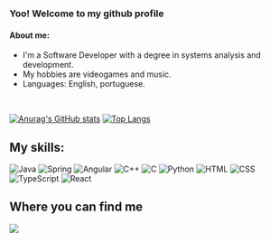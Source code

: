 ### Yoo! Welcome to my github profile

#### About me:
- I'm a Software Developer with a degree in systems analysis and development.
- My hobbies are videogames and music.
- Languages: English, portuguese.

<br>

[![Anurag's GitHub stats](https://github-readme-stats.vercel.app/api?username=caioazvdo&theme=tokyonight&show_icons=true)](https://github.com/anuraghazra/github-readme-stats)
[![Top Langs](https://github-readme-stats.vercel.app/api/top-langs/?username=caioazvdo&theme=tokyonight&layout=compact)](https://github.com/anuraghazra/github-readme-stats)

## My skills:
![Java](https://img.shields.io/badge/Java-ED8B00?style=for-the-badge&logo=openjdk&logoColor=white)
![Spring](https://img.shields.io/badge/Spring-6DB33F?style=for-the-badge&logo=spring&logoColor=white)
![Angular](https://img.shields.io/badge/Angular-DD0031?style=for-the-badge&logo=angular&logoColor=white)
![C++](https://img.shields.io/badge/C%2B%2B-00599C?style=for-the-badge&logo=c%2B%2B&logoColor=white)
![C](https://img.shields.io/badge/C%20programming-303030?style=for-the-badge&logo=C&logoColor=white)
![Python](https://img.shields.io/badge/Python-14354C?style=for-the-badge&logo=python&logoColor=white)
![HTML](https://img.shields.io/badge/HTML5-E34F26?style=for-the-badge&logo=html5&logoColor=white)
![CSS](https://img.shields.io/badge/CSS3-1572B6?style=for-the-badge&logo=css3&logoColor=white)
![TypeScript](https://img.shields.io/badge/TypeScript-007ACC?style=for-the-badge&logo=typescript&logoColor=white)
![React](https://img.shields.io/badge/ReactJS-0066cc?style=for-the-badge&logo=react&logoColor=white)

## Where you can find me
<a href="https://www.linkedin.com/in/caio-azevedo-670b70213/"><img src="https://img.shields.io/badge/LinkedIn-0077B5?style=for-the-badge&logo=linkedin&logoColor=white"></a>

